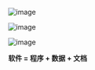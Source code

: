 

![image](https://github.com/user-attachments/assets/d0691e0b-e0c8-433d-a6c1-c97ff182567d)


![image](https://github.com/user-attachments/assets/47c300d1-fe7e-4abc-9a8e-1f16137fe38e)


![image](https://github.com/user-attachments/assets/4777d08d-8227-4f8e-8424-94d661e495dd)

**软件 $=$ 程序 $+$ 数据 $+$ 文档**